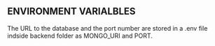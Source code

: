 ## ENVIRONMENT VARIALBLES
The URL to the database and the port number are stored in a .env file indside backend folder as MONGO_URI and PORT.

